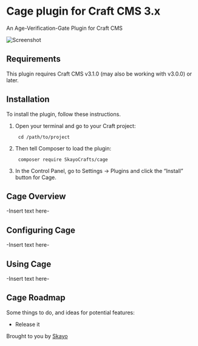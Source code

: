 # Cage plugin for Craft CMS 3.x

An Age-Verification-Gate Plugin for Craft CMS

![Screenshot](resources/img/plugin-logo.png)

## Requirements

This plugin requires Craft CMS v3.1.0 (may also be working with v3.0.0) or later.

## Installation

To install the plugin, follow these instructions.

1. Open your terminal and go to your Craft project:

        cd /path/to/project

2. Then tell Composer to load the plugin:

        composer require SkayoCrafts/cage

3. In the Control Panel, go to Settings → Plugins and click the “Install” button for Cage.

## Cage Overview

-Insert text here-

## Configuring Cage

-Insert text here-

## Using Cage

-Insert text here-

## Cage Roadmap

Some things to do, and ideas for potential features:

* Release it

Brought to you by [Skayo](https://skayo.github.io)
